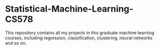 # Statistical-Machine-Learning-CS578
This repository contains all my projects in this graduate machine learning courses, including regression, classification, clustering, neural networks and so on.
